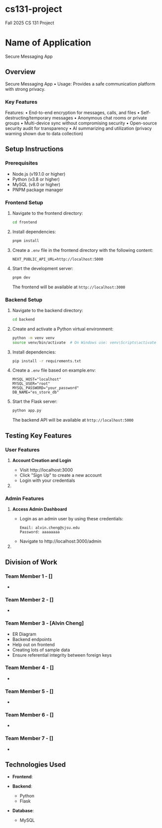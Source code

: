 # cs131-project
Fall 2025 CS 131 Project

# Name of Application
Secure Messaging App

## Overview
Secure Messaging App
 •    Usage: Provides a safe communication platform with strong privacy.


### Key Features
 Features:
 •    End-to-end encryption for messages, calls, and files
 •    Self-destructing/temporary messages
 •    Anonymous chat rooms or private groups
 •    Multi-device sync without compromising security
 •    Open-source security audit for transparency
 •    AI summarizing and utilization (privacy warning shown due to data collection)

## Setup Instructions

### Prerequisites
- Node.js (v19.1.0 or higher)
- Python (v3.8 or higher)
- MySQL (v8.0 or higher)
- PNPM package manager

### Frontend Setup
1. Navigate to the frontend directory:
   ```bash
   cd frontend
   ```

2. Install dependencies:
   ```bash
   pnpm install
   ```

3. Create a `.env` file in the frontend directory with the following content:
   ```env
   NEXT_PUBLIC_API_URL=http://localhost:5000
   ```

4. Start the development server:
   ```bash
   pnpm dev
   ```
   The frontend will be available at `http://localhost:3000`

### Backend Setup
1. Navigate to the backend directory:
   ```bash
   cd backend
   ```

2. Create and activate a Python virtual environment:
   ```bash
   python -m venv venv
   source venv/bin/activate  # On Windows use: venv\Scripts\activate
   ```

3. Install dependencies:
   ```bash
   pip install -r requirements.txt
   ```

4. Create a `.env` file based on example.env:
   ```env
   MYSQL_HOST="localhost"
   MYSQL_USER="root"
   MYSQL_PASSWORD="your_password"
   DB_NAME="es_store_db"
   ```

5. Start the Flask server:
   ```bash
   python app.py
   ```
   The backend API will be available at `http://localhost:5000`

## Testing Key Features

### User Features
1. **Account Creation and Login**
   - Visit http://localhost:3000
   - Click "Sign Up" to create a new account
   - Login with your credentials

2.


### Admin Features
1. **Access Admin Dashboard**
   - Login as an admin user by using these credentials:
     ```
     Email: alvin.cheng@sjsu.edu
     Password: aaaaaaaa
     ```
   - Navigate to http://localhost:3000/admin

2. 


## Division of Work

### Team Member 1 - []
-

### Team Member 2 - []
-

### Team Member 3 - [Alvin Cheng]
- ER Diagram
- Backend endpoints
- Help out on frontend
- Creating lots of sample data
- Ensure referential integrity between foreign keys

### Team Member 4 - []
-

### Team Member 5 - []
-

### Team Member 6 - []
-

### Team Member 7 - []
-


## Technologies Used
- **Frontend**:
  

- **Backend**:
  - Python
  - Flask

- **Database**:
  - MySQL
